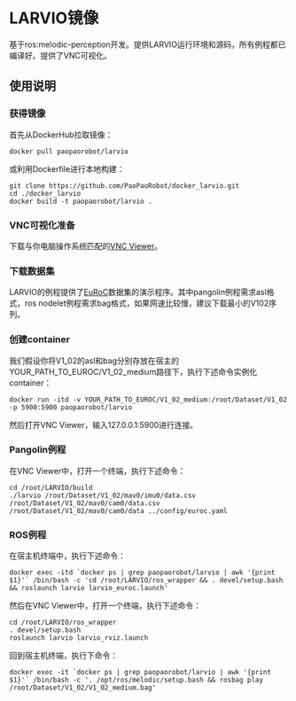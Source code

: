 # LARVIO镜像
基于ros:melodic-perception开发。提供LARVIO运行环境和源码，所有例程都已编译好。提供了VNC可视化。

## 使用说明
### 获得镜像
首先从DockerHub拉取镜像：
```
docker pull paopaorobot/larvio
```
或利用Dockerfile进行本地构建：
```
git clone https://github.com/PaoPaoRobot/docker_larvio.git
cd ./docker_larvio
docker build -t paopaorobot/larvio .
```
### VNC可视化准备
下载与你电脑操作系统匹配的[VNC Viewer](https://www.realvnc.com/en/connect/download/viewer/)。
### 下载数据集
LARVIO的例程提供了[EuRoC](https://projects.asl.ethz.ch/datasets/doku.php?id=kmavvisualinertialdatasets)数据集的演示程序。其中pangolin例程需求asl格式，ros nodelet例程需求bag格式，如果网速比较慢，建议下载最小的V102序列。
### 创建container
我们假设你将V1_02的asl和bag分别存放在宿主的YOUR_PATH_TO_EUROC/V1_02_medium路径下，执行下述命令实例化container：
```
docker run -itd -v YOUR_PATH_TO_EUROC/V1_02_medium:/root/Dataset/V1_02 -p 5900:5900 paopaorobot/larvio
```
然后打开VNC Viewer，输入127.0.0.1:5900进行连接。
### Pangolin例程
在VNC Viewer中，打开一个终端，执行下述命令：
```
cd /root/LARVIO/build
./larvio /root/Dataset/V1_02/mav0/imu0/data.csv /root/Dataset/V1_02/mav0/cam0/data.csv /root/Dataset/V1_02/mav0/cam0/data ../config/euroc.yaml
```
### ROS例程
在宿主机终端中，执行下述命令：
```
docker exec -itd `docker ps | grep paopaorobot/larvio | awk '{print $1}'` /bin/bash -c 'cd /root/LARVIO/ros_wrapper && . devel/setup.bash && roslaunch larvio larvio_euroc.launch'
```
然后在VNC Viewer中，打开一个终端，执行下述命令：
```
cd /root/LARVIO/ros_wrapper
. devel/setup.bash
roslaunch larvio larvio_rviz.launch
```
回到宿主机终端，执行下命令：
```
docker exec -it `docker ps | grep paopaorobot/larvio | awk '{print $1}'` /bin/bash -c '. /opt/ros/melodic/setup.bash && rosbag play /root/Dataset/V1_02/V1_02_medium.bag'
```
